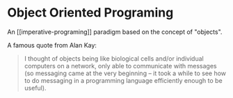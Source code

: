 # Object Oriented Programing

An [[imperative-programing]] paradigm based on the concept of "objects".

A famous quote from Alan Kay:

> I thought of objects being like biological cells and/or individual computers on a network, only able to communicate with messages (so messaging came at the very beginning – it took a while to see how to do messaging in a programming language efficiently enough to be useful).
